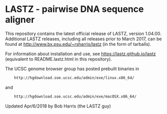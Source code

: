 LASTZ - pairwise DNA sequence aligner
=========

This repository contains the latest official release of LASTZ, version 1.04.00.
Additional LASTZ releases, including all releases prior to March 2017, can be
found at http://www.bx.psu.edu/~rsharris/lastz (in the form of tarballs).

For information about installation and use, see https://lastz.github.io/lastz
(equivalent to README.lastz.html in this repository).

The UCSC genome browser group has posted prebuilt binaries in
```bash  
	http://hgdownload.soe.ucsc.edu/admin/exe/linux.x86_64/
```
and
```bash  
	http://hgdownload.soe.ucsc.edu/admin/exe/macOSX.x86_64/
```

Updated Apr/6/2018 by Bob Harris (the LASTZ guy)

